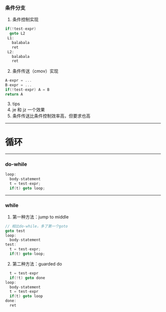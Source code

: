 ### 条件分支
1. 条件控制实现
``` c
if(!test-expr)
  goto L2
 L1:
   balabala
   ret
 L2:
   balabala
   ret
```
2. 条件传送（cmov）实现
``` c
A-expr = ...
B-expr = ...
if(!test-expr) A = B
return A
```
3. tips
  1. je 和 jz 一个效果
  2. 条件传送比条件控制效率高，但要求也高
------
# 循环
-------
### do-while
``` c
loop:
  body-statement
  t = test-expr;
  if(t) goto loop;
```
------------
### while
1. 第一种方法：jump to middle
```c
// 相比do-while，多了第一个goto
goto test
loop:
  body-statement
test:
  t = test-expr;
  if(t) goto-loop;
```

2. 第二种方法：guarded do
``` c
  t = test-expr
  if(!t) goto done
loop:
  body-statement
  t = test-expr
  if(t) goto loop
done:
  ret
```
